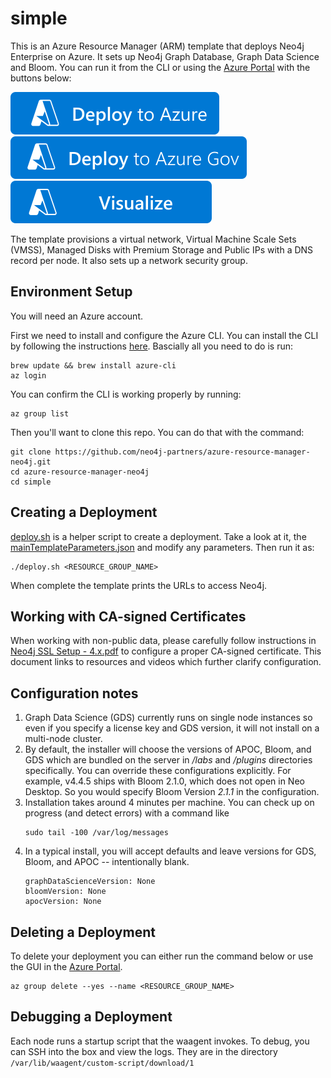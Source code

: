# simple
This is an Azure Resource Manager (ARM) template that deploys Neo4j Enterprise on Azure.  It sets up Neo4j Graph Database, Graph Data Science and Bloom.  You can run it from the  CLI or using the [Azure Portal](https://portal.azure.com) with the buttons below:

[![Deploy to Azure](https://raw.githubusercontent.com/Azure/azure-quickstart-templates/master/1-CONTRIBUTION-GUIDE/images/deploytoazure.svg?sanitize=true)](https://portal.azure.com/#create/Microsoft.Template/uri/https%3A%2F%2Fraw.githubusercontent.com%2Fneo4j-partners%2Fazure-resource-manager-neo4j%2Fmain%2Fsimple%2FmainTemplate.json)
[![Deploy To Azure US Gov](https://raw.githubusercontent.com/Azure/azure-quickstart-templates/master/1-CONTRIBUTION-GUIDE/images/deploytoazuregov.svg?sanitize=true)](https://portal.azure.us/#create/Microsoft.Template/uri/https%3A%2F%2Fraw.githubusercontent.com%2Fneo4j-partners%2Fazure-resource-manager-neo4j%2Fmain%2Fsimple%2FmainTemplate.json)
[![Visualize](https://raw.githubusercontent.com/Azure/azure-quickstart-templates/master/1-CONTRIBUTION-GUIDE/images/visualizebutton.svg?sanitize=true)](http://armviz.io/#/?load=https%3A%2F%2Fraw.githubusercontent.com%2Fneo4j-partners%2Fazure-resource-manager-neo4j%2Fmain%2Fsimple%2FmainTemplate.json)

The template provisions a virtual network, Virtual Machine Scale Sets (VMSS), Managed Disks with Premium Storage and Public IPs with a DNS record per node.  It also sets up a network security group.

## Environment Setup
You will need an Azure account.

First we need to install and configure the Azure CLI.  You can install the CLI by following the instructions [here](https://docs.microsoft.com/en-us/cli/azure/install-azure-cli).  Bascially all you need to do is run:

    brew update && brew install azure-cli
    az login

You can confirm the CLI is working properly by running:

    az group list

Then you'll want to clone this repo.  You can do that with the command:

    git clone https://github.com/neo4j-partners/azure-resource-manager-neo4j.git
    cd azure-resource-manager-neo4j
    cd simple

## Creating a Deployment
[deploy.sh](deploy.sh) is a helper script to create a deployment.  Take a look at it, the [mainTemplateParameters.json](mainTemplateParameters.json) and modify any parameters.  Then run it as:

    ./deploy.sh <RESOURCE_GROUP_NAME>

When complete the template prints the URLs to access Neo4j.

## Working with CA-signed Certificates

When working with non-public data, please carefully follow instructions in [Neo4j SSL Setup - 4.x.pdf](Neo4jSSLSetup-4.x.pdf) to configure a proper CA-signed certificate.  This document links to resources and videos which further clarify configuration.</i>

## Configuration notes

<ol> 
<li>Graph Data Science (GDS) currently runs on single node instances so even if you specify a license key and GDS version, it will not install on a multi-node cluster.</li>
<li>By default, the installer will choose the versions of APOC, Bloom, and GDS which are bundled on the server in <i>/labs</i> and <i>/plugins</i> directories specifically.  You can override these configurations explicitly.  For example, v4.4.5 ships with Bloom 2.1.0, which does not open in Neo Desktop.  So you would specify Bloom Version <i>2.1.1</i> in the configuration.</li>
<li>Installation takes around 4 minutes per machine.  You can check up on progress (and detect errors) with a command like

    sudo tail -100 /var/log/messages

</li>
<li>In a typical install, you will accept defaults and leave versions for GDS, Bloom, and APOC -- intentionally blank. 

    graphDataScienceVersion: None
    bloomVersion: None
    apocVersion: None

</li>
</ol>

## Deleting a Deployment
To delete your deployment you can either run the command below or use the GUI in the [Azure Portal](https://portal.azure.com).

    az group delete --yes --name <RESOURCE_GROUP_NAME>

## Debugging a Deployment
Each node runs a startup script that the waagent invokes.  To debug, you can SSH into the box and view the logs. They are in the directory `/var/lib/waagent/custom-script/download/1`
